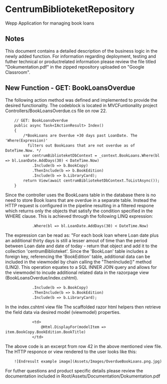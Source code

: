 # CentrumBiblioteketRepository
Wepp Application for managing book loans

## Notes

This document contains a detailed description of the business logic in the newly added function.
For information regarding deployment, testing and futher technical or productrelated information please review 
the file titled "Dokumentation.pdf" in the zipped repository uploaded on "Google Classroom".

## New Function - GET: BookLoansOverdue

The following action method was defined and implemented to provide the desired functionality.
The codeblock is located in MVCFuntionality project Controllers/BookLoansOverdue.cs file on row 22.

        // GET: BookLoansOverdue
        public async Task<IActionResult> Index()
        {
            /*BookLoans are Overdue +30 days past LoanDate. The 'Where(Expression)' 
              filters out BookLoans that are not overdue as of DateTime.Now. */
            var centrumBiblioteketDbContext = _context.BookLoans.Where(bl => bl.LoanDate.AddDays(30) < DateTime.Now)
                .Include(b => b.BookCopy)
                .ThenInclude(b => b.BookEdition)
                .Include(b => b.LibraryCard);
            return View(await centrumBiblioteketDbContext.ToListAsync());
        }
        
Since the controller uses the BookLoans table in the database there is no need to store Book loans that are overdue in a separate table. Instead the HTTP request is configured in the pipeline resulting in a filtered respone which returns only the objects that satisfy the condition specified in the WHERE clause. This is achieved through the following LINQ expression:

                .Where(bl => bl.LoanDate.AddDays(30) < DateTime.Now) 
                
The expression can be read as: "For each book loan where Loan date plus an additional thirty days is still a lesser amout of time than the period between Loan date and date of today - return that object and add it to the collection 'centrumBiblioteket'.
Since the 'BookLoan' table includes a foreign key, referencing the 'BookEdition' table, additional data can be included in the viewmodel by chain calling the "ThenInclude()" method (LINQ). This operation equates to a SQL INNER JOIN query and allows for the viewmodel to incude additional related data in the razorpage view (BookLoansOverdue/index.cshtml). 

                .Include(b => b.BookCopy)
                .ThenInclude(b => b.BookEdition)
                .Include(b => b.LibraryCard);

In the index.cshtml view file The scaffolded razor html helpers then retrieve the field data via desired model (viewmodel) properties.

                <td>
                    @Html.DisplayFor(modelItem => item.BookCopy.BookEdition.BookTitle)
                </td>

The above code is an excerpt from row 42 in the above mentioned view file. The HTTP responce or view rendered to the user looks like this:

        ![Endresult example image](Assets/Images/OverdueBookLoans.png.jpg)
 
For futher questions and product specific details please review the documentation included in Root/Assets/Documentation/Dokumentation.pdf

